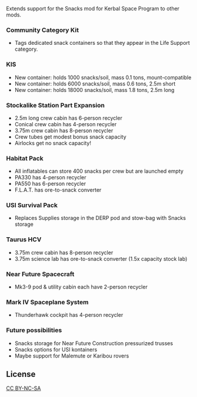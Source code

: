 Extends support for the Snacks mod for Kerbal Space Program to other mods.

### Community Category Kit
- Tags dedicated snack containers so that they appear in the Life Support category.

### KIS
- New container: holds 1000 snacks/soil, mass 0.1 tons, mount-compatible
- New container: holds 6000 snacks/soil, mass 0.6 tons, 2.5m short
- New container: holds 18000 snacks/soil, mass 1.8 tons, 2.5m long

### Stockalike Station Part Expansion
- 2.5m long crew cabin has 6-person recycler
- Conical crew cabin has 4-person recycler
- 3.75m crew cabin has 8-person recycler
- Crew tubes get modest bonus snack capacity
- Airlocks get no snack capacity!

### Habitat Pack
- All inflatables can store 400 snacks per crew but are launched empty
- PA330 has 4-person recycler
- PA550 has 6-person recycler
- F.L.A.T. has ore-to-snack converter

### USI Survival Pack
- Replaces Supplies storage in the DERP pod and stow-bag with Snacks storage

### Taurus HCV
- 3.75m crew cabin has 8-person recycler
- 3.75m science lab has ore-to-snack converter (1.5x capacity stock lab)

### Near Future Spacecraft
- Mk3-9 pod & utility cabin each have 2-person recycler

### Mark IV Spaceplane System
- Thunderhawk cockpit has 4-person recycler

### Future possibilities
- Snacks storage for Near Future Construction pressurized trusses
- Snacks options for USI kontainers
- Maybe support for Malemute or Karibou rovers

## License

[CC BY-NC-SA](https://creativecommons.org/licenses/by-nc-sa/4.0/)
